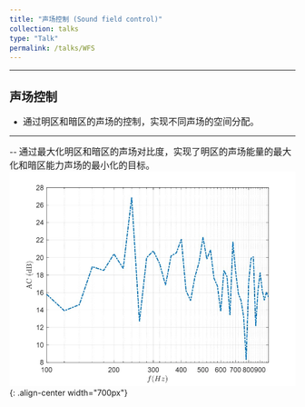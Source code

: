 ```yaml
---
title: "声场控制 (Sound field control)"
collection: talks
type: "Talk"
permalink: /talks/WFS
---
```


---
## 声场控制 
- <font size=3> 通过明区和暗区的声场的控制，实现不同声场的空间分配。</font>

---
-- <font size=3> 通过最大化明区和暗区的声场对比度，实现了明区的声场能量的最大化和暗区能力声场的最小化的目标。</font>  
![AEC before](/images/ac.jpg){: .align-center width="700px"}



 


